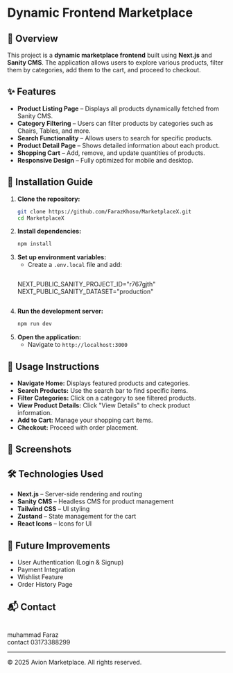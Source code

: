 # Dynamic Frontend Marketplace

## 📌 Overview

This project is a **dynamic marketplace frontend** built using **Next.js** and **Sanity CMS**. The application allows users to explore various products, filter them by categories, add them to the cart, and proceed to checkout.

## ✨ Features

- **Product Listing Page** – Displays all products dynamically fetched from Sanity CMS.
- **Category Filtering** – Users can filter products by categories such as Chairs, Tables, and more.
- **Search Functionality** – Allows users to search for specific products.
- **Product Detail Page** – Shows detailed information about each product.
- **Shopping Cart** – Add, remove, and update quantities of products.
- **Responsive Design** – Fully optimized for mobile and desktop.

## 🔧 Installation Guide

1. **Clone the repository:**
   ```bash
   git clone https://github.com/FarazKhoso/MarketplaceX.git
   cd MarketplaceX
   ```
2. **Install dependencies:**
   ```bash
   npm install
   ```
3. **Set up environment variables:**
   - Create a `.env.local` file and add:
     ```env
    NEXT_PUBLIC_SANITY_PROJECT_ID="r767gjth"
   NEXT_PUBLIC_SANITY_DATASET="production"
     ```
4. **Run the development server:**
   ```bash
   npm run dev
   ```
5. **Open the application:**
   - Navigate to `http://localhost:3000`

## 🚀 Usage Instructions

- **Navigate Home:** Displays featured products and categories.
- **Search Products:** Use the search bar to find specific items.
- **Filter Categories:** Click on a category to see filtered products.
- **View Product Details:** Click "View Details" to check product information.
- **Add to Cart:** Manage your shopping cart items.
- **Checkout:** Proceed with order placement.

## 📸 Screenshots





## 🛠️ Technologies Used

- **Next.js** – Server-side rendering and routing
- **Sanity CMS** – Headless CMS for product management
- **Tailwind CSS** – UI styling
- **Zustand** – State management for the cart
- **React Icons** – Icons for UI

## 🎯 Future Improvements

- User Authentication (Login & Signup)
- Payment Integration
- Wishlist Feature
- Order History Page

## 📬 Contact

\
muhammad Faraz \
contact 03173388299

---

© 2025 Avion Marketplace. All rights reserved.

